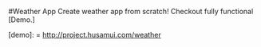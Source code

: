 #Weather App
Create weather app from scratch!
Checkout fully functional [Demo.]


[demo]: = http://project.husamui.com/weather
